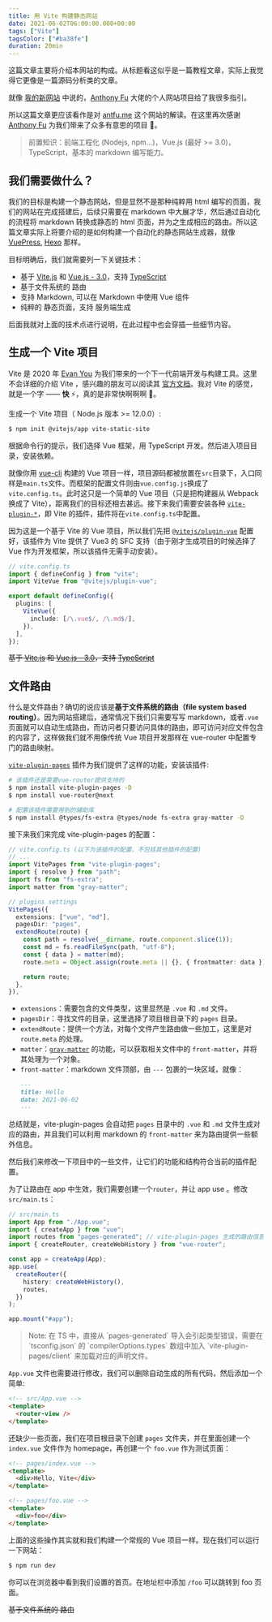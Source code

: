 ```yaml
---
title: 用 Vite 构建静态网站
date: 2021-06-02T06:00:00.000+00:00
tags: ["Vite"]
tagsColor: ["#ba38fe"]
duration: 20min
---
```


这篇文章主要将介绍本网站的构成。从标题看这似乎是一篇教程文章，实际上我觉得它更像是一篇源码分析类的文章。

就像 [我的新网站](/posts/my-new-site) 中说的，[Anthony Fu](https://github.com/antfu) 大佬的个人网站项目给了我很多指引。

所以这篇文章更应该看作是对 [antfu.me](https://antfu.me/) 这个网站的解读。在这里再次感谢 [Anthony Fu](https://github.com/antfu) 为我们带来了众多有意思的项目 🎉。

<blockquote>
前置知识：前端工程化 (Nodejs, npm...)，Vue.js (最好 >= 3.0)，TypeScript，基本的 markdown 编写能力。
</blockquote>

## 我们需要做什么？

我们的目标是构建一个静态网站，但是显然不是那种纯粹用 html 编写的页面，我们的网站在完成搭建后，后续只需要在 markdown 中大展才华，然后通过自动化的流程将 markdown 转换成静态的 html 页面，并为之生成相应的路由。所以这篇文章实际上将要介绍的是如何构建一个自动化的静态网站生成器，就像 [VuePress](https://vuepress.vuejs.org/), [Hexo](https://hexo.io/) 那样。

目标明确后，我们就需要列一下关键技术：

- 基于 <vscode-icons-file-type-vite /> [Vite.js](https://vitejs.dev/) 和 <vscode-icons-file-type-vue /> [Vue.js - 3.0](https://v3.vuejs.org/)，支持 <vscode-icons-file-type-typescript-official /> [TypeScript](https://www.typescriptlang.org/)
- 基于文件系统的 <tabler-route /> 路由
- 支持 <ri-markdown-line /> Markdown, 可以在 Markdown 中使用 Vue 组件
- 纯粹的 <bx-bxs-file-html /> 静态页面，支持 <uil-server /> 服务端生成

后面我就对上面的技术点进行说明，在此过程中也会穿插一些细节内容。

## 生成一个 Vite 项目

Vite 是 2020 年 [Evan You](https://github.com/yyx990803) 为我们带来的一个下一代前端开发与构建工具。这里不会详细的介绍 Vite ，感兴趣的朋友可以阅读其 [官方文档](https://vitejs.dev/)。我对 Vite 的感觉，就是一个字 —— **快** ⚡，真的是非常快啊啊啊 🚀。

生成一个 Vite 项目（ Node.js 版本 >= 12.0.0）:

```bash
$ npm init @vitejs/app vite-static-site
```

根据命令行的提示，我们选择 Vue 框架，用 TypeScript 开发。然后进入项目目录，安装依赖。

就像你用 [vue-cli](https://cli.vuejs.org/) 构建的 Vue 项目一样，项目源码都被放置在`src`目录下，入口同样是`main.ts`文件。而框架的配置文件则由`vue.config.js`换成了`vite.config.ts`。此时这只是一个简单的 Vue 项目（只是把构建器从 Webpack 换成了 Vite），距离我们的目标还相去甚远。接下来我们需要安装各种 <code>[vite-plugin-\*](https://github.com/vitejs/awesome-vite#plugins)</code>，即 Vite 的插件，插件将在`vite.config.ts`中配置。

因为这是一个基于 Vite 的 Vue 项目，所以我们先把 <code>[@vitejs/plugin-vue](https://github.com/vitejs/vite/tree/main/packages/plugin-vue)</code> 配置好，该插件为 Vite 提供了 Vue3 的 SFC 支持（由于刚才生成项目的时候选择了 Vue 作为开发框架，所以该插件无需手动安装）。

```ts
// vite.config.ts
import { defineConfig } from "vite";
import ViteVue from "@vitejs/plugin-vue";

export default defineConfig({
  plugins: [
    ViteVue({
      include: [/\.vue$/, /\.md$/],
    }),
  ],
});
```

~~基于 <vscode-icons-file-type-vite /> [Vite.js](https://vitejs.dev/) 和 <vscode-icons-file-type-vue /> [Vue.js - 3.0](https://v3.vuejs.org/)，支持 <vscode-icons-file-type-typescript-official /> [TypeScript](https://www.typescriptlang.org/)~~

## 文件路由

什么是文件路由？确切的说应该是**基于文件系统的路由（file system based routing）**。因为网站搭建后，通常情况下我们只需要写写 markdown，或者`.vue`页面就可以自动生成路由，而访问者只要访问具体的路由，即可访问对应文件包含的内容了，这样做我们就不用像传统 Vue 项目开发那样在 vue-router 中配置专门的路由映射。

<code>[vite-plugin-pages](https://github.com/hannoeru/vite-plugin-pages)</code> 插件为我们提供了这样的功能，安装该插件:

```bash
# 该插件还是需要vue-router提供支持的
$ npm install vite-plugin-pages -D
$ npm install vue-router@next

# 配置该插件需要用到的辅助库
$ npm install @types/fs-extra @types/node fs-extra gray-matter -D
```

接下来我们来完成 vite-plugin-pages 的配置：

```ts
// vite.config.ts (以下为该插件的配置，不包括其他插件的配置)
// ...
import VitePages from "vite-plugin-pages";
import { resolve } from "path";
import fs from "fs-extra";
import matter from "gray-matter";

// plugins settings
VitePages({
  extensions: ["vue", "md"],
  pagesDir: "pages",
  extendRoute(route) {
    const path = resolve(__dirname, route.component.slice(1));
    const md = fs.readFileSync(path, "utf-8");
    const { data } = matter(md);
    route.meta = Object.assign(route.meta || {}, { frontmatter: data });

    return route;
  },
}),
```

- `extensions`：需要包含的文件类型，这里显然是 `.vue` 和 `.md` 文件。
- `pagesDir`：寻找文件的目录，这里选择了项目根目录下的 `pages` 目录。
- `extendRoute`：提供一个方法，对每个文件产生路由做一些加工，这里是对 `route.meta` 的处理。
- `matter`：<code>[gray-matter](https://github.com/jonschlinkert/gray-matter)</code> 的功能，可以获取相关文件中的 `front-matter`，并将其处理为一个对象。
- `front-matter`：markdown 文件顶部，由 `---` 包裹的一块区域，就像：
  ```md
  ---
  title: Hello
  date: 2021-06-02
  ---
  ```

总结就是，vite-plugin-pages 会自动把 `pages` 目录中的 `.vue` 和 `.md` 文件生成对应的路由，并且我们可以利用 markdown 的 `front-matter` 来为路由提供一些额外信息。

然后我们来修改一下项目中的一些文件，让它们的功能和结构符合当前的插件配置。

为了让路由在 app 中生效，我们需要创建一个`router`，并让 app use 。修改 `src/main.ts`：

```ts
// src/main.ts
import App from "./App.vue";
import { createApp } from "vue";
import routes from "pages-generated"; // vite-plugin-pages 生成的路由信息
import { createRouter, createWebHistory } from "vue-router";

const app = createApp(App);
app.use(
  createRouter({
    history: createWebHistory(),
    routes,
  })
);

app.mount("#app");
```

<blockquote>
Note: 在 TS 中，直接从 `pages-generated` 导入会引起类型错误，需要在 `tsconfig.json` 的 `compilerOptions.types` 数组中加入 `vite-plugin-pages/client` 来加载对应的声明文件。
</blockquote>

`App.vue` 文件也需要进行修改，我们可以删除自动生成的所有代码，然后添加一个简单:

```html
<!-- src/App.vue -->
<template>
  <router-view />
</template>
```

还缺少一些页面，我们在项目根目录下创建 `pages` 文件夹，并在里面创建一个 `index.vue` 文件作为 homepage，再创建一个 `foo.vue` 作为测试页面：

```html
<!-- pages/index.vue -->
<template>
  <div>Hello, Vite</div>
</template>

<!-- pages/foo.vue -->
<template>
  <div>foo</div>
</template>
```

上面的这些操作其实就和我们构建一个常规的 Vue 项目一样。现在我们可以运行一下网站：

```bash
$ npm run dev
```

你可以在浏览器中看到我们设置的首页。在地址栏中添加 `/foo` 可以跳转到 foo 页面。

~~基于文件系统的 <tabler-route /> 路由~~
